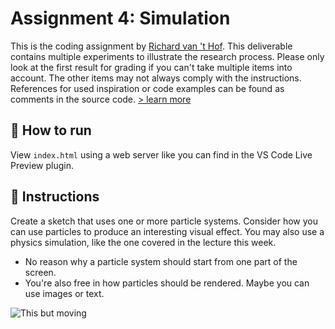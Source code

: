 # Assignment 4: Simulation
This is the coding assignment by [Richard van 't Hof](https://www.therichard.space). This deliverable contains multiple experiments to illustrate the research process. Please only look at the first result for grading if you can't take multiple items into account. The other items may not always comply with the instructions. References for used inspiration or code examples can be found as comments in the source code.
[> learn more](notes.md)

## 🚀 How to run
View `index.html` using a web server like you can find in the VS Code Live Preview plugin.

## 📄 Instructions
Create a sketch that uses one or more particle systems.
Consider how you can use particles to produce an interesting visual effect.
You may also use a physics simulation, like the one covered in the lecture this week.

- No reason why a particle system should start from one part of the screen.
- You're also free in how particles should be rendered. Maybe you can use images or text.

![This but moving]('/assets/sample.png')